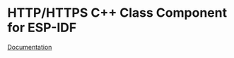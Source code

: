 # HTTP/HTTPS C++ Class Component for ESP-IDF

[Documentation](https://plasmapper.github.io/esp-cpp/components/http/docs)
